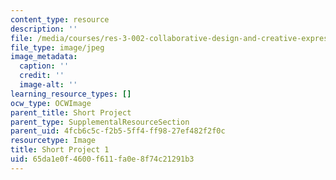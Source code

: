 ```yaml
---
content_type: resource
description: ''
file: /media/courses/res-3-002-collaborative-design-and-creative-expression-with-arduino-microcontrollers-january-iap-2017/65da1e0f4600f611fa0e8f74c21291b3_SP1.jpg
file_type: image/jpeg
image_metadata:
  caption: ''
  credit: ''
  image-alt: ''
learning_resource_types: []
ocw_type: OCWImage
parent_title: Short Project
parent_type: SupplementalResourceSection
parent_uid: 4fcb6c5c-f2b5-5ff4-ff98-27ef482f2f0c
resourcetype: Image
title: Short Project 1
uid: 65da1e0f-4600-f611-fa0e-8f74c21291b3
---
```

